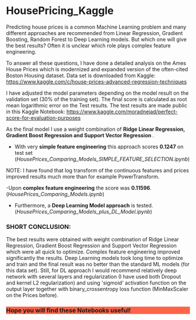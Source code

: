 # HousePricing_Kaggle

Predicting house prices is a common Machine Learning problem and many different approaches are recommended from Linear Regression, Gradient Boosting, Random Forest to Deep Learning models. But which one will give the best results? Often it is unclear which role plays complex feature engineering.

To answer all these questions, I have done a detailed analysis on the Ames House Prices which is modernized and expanded version of the often-cited Boston Housing dataset. 
Data set is downloaded from Kaggle: https://www.kaggle.com/c/house-prices-advanced-regression-techniques

I have adjusted the model parameters depending on the model result on the validation set (30% of the training set). 
The final score is calculated as root mean logarithmic error on the Test results.
The test results are made public in this Kaggle Notebook:  https://www.kaggle.com/moradnejad/perfect-score-for-evaluation-purposes


As the final model I use a weight combination of <b> Ridge Linear Regression, Gradient Boost Regression and Support Vector Regression </b>.

 - With very <b>simple feature engineering</b> this approach scores <b>0.1247</b> on test set (<i>HousePrices_Comparing_Models_SIMPLE_FEATURE_SELECTION.ipynb</i>)
<p>NOTE: I have found that log transform of the continuous features and prices improved results much more than for example PowerTransform. </p>

 -Upon <b>complex feature engineering</b> the score was <b>0.11596</b>. (<i>HousePrices_Comparing_Models.ipynb</i>)

 - Furthermore, a <b>Deep Learning Model approach</b> is tested. (<i>HousePrices_Comparing_Models_plus_DL_Model.ipynb</i>)


<h3>SHORT CONCLUSION:</h3>

The best results were obtained with weight combination of Ridge Linear Regression, Gradient Boost Regression and Support Vector Regression which were all quick to optimize. Complex feature engineering improved significantly the results.
Deep Learning models took long time to optimize and train and the final result was no better than the standard ML models (for this data set). Still, for DL approach I would recommend relatively deep network with several layers and regularization (I have used both Dropout and kernel L2 regularization) and using 'sigmoid' activation function on the output layer together with binary_crossentropy loss function (MinMaxScaler on the Prices before).

<h3 style="background-color:Tomato;">Hope you will find these Notebooks useful!</h3>


